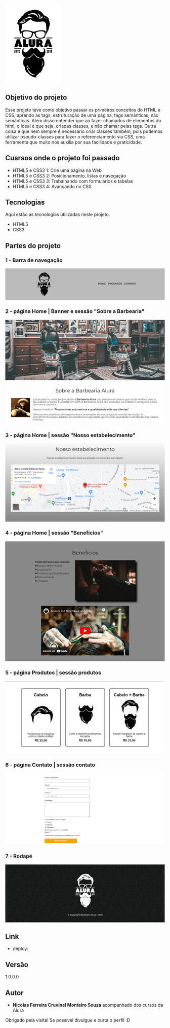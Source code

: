 
![Logo do projeto](https://github.com/NicolasFCruvinel/Trilha_Full_Stack/blob/main/Front-End/1.HTML%20e%20CSS/1.Barbearia%20Alura/logo.png)


## Objetivo do projeto

Esse projeto teve como objetivo passar os primeiros conceitos do HTML e CSS, aprendo as tags, estruturação de uma página, tags semânticas, não semânticas. 
Além disso entender que ao fazer chamados de elementos do html, o ideal é que seja, criadas classes, e não chamar pelas tags. 
Outra coisa é que nem sempre é necessário criar classes também, pois podemos utilizar pseudo-classes para fazer o referenciamento via CSS, uma ferramenta que muito nos auxília por sua facilidade e praticidade.


## Cusrsos onde o projeto foi passado

* HTML5 e CSS3 1: Crie uma página na Web
* HTML5 e CSS3 2: Posicionamento, listas e navegação
* HTML5 e CSS3 3: Trabalhando com formulários e tabelas
* HTML5 e CSS3 4: Avançando no CSS

## Tecnologias

Aqui estão as tecnologias utilizadas neste projeto.

* HTML5
* CSS3


## Partes do projeto

### 1 - Barra de navegação

![nav](https://github.com/NicolasFCruvinel/Trilha_Full_Stack/blob/main/Front-End/1.HTML%20e%20CSS/1.Barbearia%20Alura/img_README/navegação.png)

### 2 - página Home | Banner e sessão "Sobre a Barbearia"

![sobre](https://github.com/NicolasFCruvinel/Trilha_Full_Stack/blob/main/Front-End/1.HTML%20e%20CSS/1.Barbearia%20Alura/img_README/banner_and_sobre.png)

### 3 - página Home | sessão "Nosso estabelecimento"

![localização](https://github.com/NicolasFCruvinel/Trilha_Full_Stack/blob/main/Front-End/1.HTML%20e%20CSS/1.Barbearia%20Alura/img_README/localização.png)

### 4 - página Home | sessão "Beneficios"

![beneficios](https://github.com/NicolasFCruvinel/Trilha_Full_Stack/blob/main/Front-End/1.HTML%20e%20CSS/1.Barbearia%20Alura/img_README/beneficios.png)

### 5 - página Produtos | sessão produtos

![prdutos](https://github.com/NicolasFCruvinel/Trilha_Full_Stack/blob/main/Front-End/1.HTML%20e%20CSS/1.Barbearia%20Alura/img_README/produtos.png)

### 6 - página Contato | sessão contato

![contato](https://github.com/NicolasFCruvinel/Trilha_Full_Stack/blob/main/Front-End/1.HTML%20e%20CSS/1.Barbearia%20Alura/img_README/contato.png)

### 7 - Rodapé

![footer](https://github.com/NicolasFCruvinel/Trilha_Full_Stack/blob/main/Front-End/1.HTML%20e%20CSS/1.Barbearia%20Alura/img_README/footer.png)


## Link
  - deploy: 


  ## Versão

  1.0.0.0


  ## Autor

  * **Nicolas Ferreira Cruvinel Monteiro Souza** acompanhado dos cursos da Alura 

 Obrigado pela visita! Se possível divulgue e curta o perfil :D

